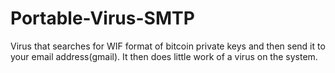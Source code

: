 # Portable-Virus-SMTP
Virus that searches for WIF format of bitcoin private keys and then send it to your email address(gmail). It then does little work of a virus on the system.
